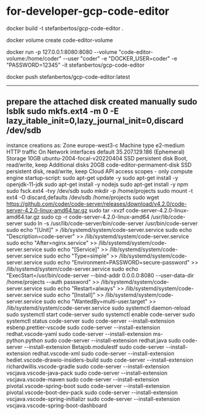 # for-developer-gcp-code-editor
docker build -t stefanbertos/gcp-code-editor .

docker volume create code-editor-volume

docker run -p 127.0.0.1:8080:8080 --volume "code-editor-volume:/home/coder" --user "coder" -e "DOCKER_USER=coder" -e "PASSWORD=12345" -it stefanbertos/gcp-code-editor

docker push stefanbertos/gcp-code-editor:latest


--------------------------------------------------------------
prepare the attached disk created manually
sudo lsblk
sudo mkfs.ext4 -m 0 -E lazy_itable_init=0,lazy_journal_init=0,discard /dev/sdb
---------------------------------------------------------------
instance creations as:
Zone europe-west3-c
Machine type e2-medium
HTTP traffic On
Network interfaces default 35.207.129.186 (Ephemeral)
Storage 10GB ubuntu-2004-focal-v20220404 SSD persistent disk Boot, read/write, keep
Additional disks 20GB code-editor-permament-disk SSD persistent disk, read/write, keep
Cloud API access scopes - only compute engine
startup-script:
sudo apt-get update -y
sudo apt-get install -y openjdk-11-jdk
sudo apt-get install -y nodejs
sudo apt-get install -y npm
sudo fsck.ext4 -tvy /dev/sdb
sudo mkdir -p /home/projects
sudo mount -t ext4 -O discard,defaults /dev/sdb /home/projects
sudo wget https://github.com/coder/code-server/releases/download/v4.2.0/code-server-4.2.0-linux-amd64.tar.gz
sudo tar -xvzf code-server-4.2.0-linux-amd64.tar.gz
sudo cp -r code-server-4.2.0-linux-amd64 /usr/lib/code-server
sudo ln -s /usr/lib/code-server/bin/code-server /usr/bin/code-server
sudo echo "[Unit]" > /lib/systemd/system/code-server.service
sudo echo "Description=code-server" >> /lib/systemd/system/code-server.service
sudo echo "After=nginx.service" >> /lib/systemd/system/code-server.service
sudo echo "[Service]" >> /lib/systemd/system/code-server.service
sudo echo "Type=simple" >> /lib/systemd/system/code-server.service
sudo echo "Environment=PASSWORD=secure-password" >> /lib/systemd/system/code-server.service
sudo echo "ExecStart=/usr/bin/code-server --bind-addr 0.0.0.0:8080 --user-data-dir /home/projects --auth password" >> /lib/systemd/system/code-server.service
sudo echo "Restart=always" >> /lib/systemd/system/code-server.service
sudo echo "[Install]" >> /lib/systemd/system/code-server.service
sudo echo "WantedBy=multi-user.target" >> /lib/systemd/system/code-server.service
sudo systemctl daemon-reload
sudo systemctl start code-server
sudo systemctl enable code-server
sudo systemctl status code-server
sudo code-server --install-extension esbenp.prettier-vscode
sudo code-server --install-extension redhat.vscode-yaml
sudo code-server --install-extension ms-python.python
sudo code-server --install-extension redhat.java
sudo code-server --install-extension Betajob.modulestf
sudo code-server --install-extension redhat.vscode-xml
sudo code-server --install-extension hediet.vscode-drawio-insiders-build
sudo code-server --install-extension richardwillis.vscode-gradle
sudo code-server --install-extension vscjava.vscode-java-pack
sudo code-server --install-extension vscjava.vscode-maven
sudo code-server --install-extension pivotal.vscode-spring-boot
sudo code-server --install-extension pivotal.vscode-boot-dev-pack
sudo code-server --install-extension vscjava.vscode-spring-initializr
sudo code-server --install-extension vscjava.vscode-spring-boot-dashboard